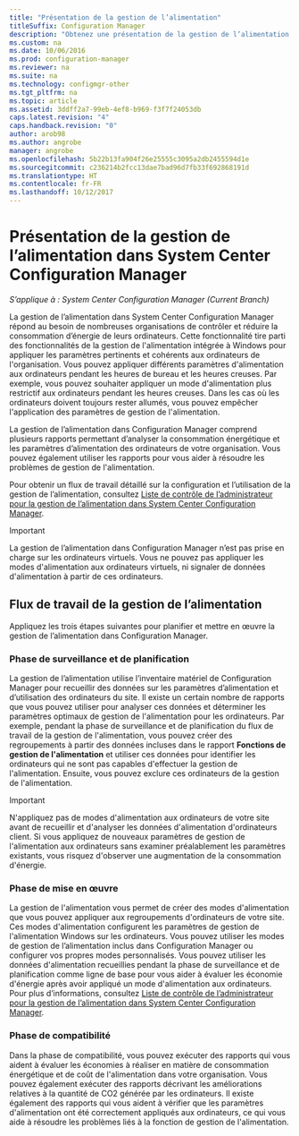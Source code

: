 ```yaml
---
title: "Présentation de la gestion de l’alimentation"
titleSuffix: Configuration Manager
description: "Obtenez une présentation de la gestion de l’alimentation dans System Center Configuration Manager."
ms.custom: na
ms.date: 10/06/2016
ms.prod: configuration-manager
ms.reviewer: na
ms.suite: na
ms.technology: configmgr-other
ms.tgt_pltfrm: na
ms.topic: article
ms.assetid: 3ddff2a7-99eb-4ef8-b969-f3f7f24053db
caps.latest.revision: "4"
caps.handback.revision: "0"
author: arob98
ms.author: angrobe
manager: angrobe
ms.openlocfilehash: 5b22b13fa904f26e25555c3095a2db2455594d1e
ms.sourcegitcommit: c236214b2fcc13dae7bad96d7fb33f692868191d
ms.translationtype: HT
ms.contentlocale: fr-FR
ms.lasthandoff: 10/12/2017
---
```

# <a name="introduction-to-power-management-in-system-center-configuration-manager"></a>Présentation de la gestion de l’alimentation dans System Center Configuration Manager

*S’applique à : System Center Configuration Manager (Current Branch)*

La gestion de l’alimentation dans System Center Configuration Manager répond au besoin de nombreuses organisations de contrôler et réduire la consommation d’énergie de leurs ordinateurs. Cette fonctionnalité tire parti des fonctionnalités de la gestion de l'alimentation intégrée à Windows pour appliquer les paramètres pertinents et cohérents aux ordinateurs de l'organisation. Vous pouvez appliquer différents paramètres d'alimentation aux ordinateurs pendant les heures de bureau et les heures creuses. Par exemple, vous pouvez souhaiter appliquer un mode d'alimentation plus restrictif aux ordinateurs pendant les heures creuses. Dans les cas où les ordinateurs doivent toujours rester allumés, vous pouvez empêcher l'application des paramètres de gestion de l'alimentation.  

 La gestion de l’alimentation dans Configuration Manager comprend plusieurs rapports permettant d’analyser la consommation énergétique et les paramètres d’alimentation des ordinateurs de votre organisation. Vous pouvez également utiliser les rapports pour vous aider à résoudre les problèmes de gestion de l'alimentation.  

 Pour obtenir un flux de travail détaillé sur la configuration et l’utilisation de la gestion de l’alimentation, consultez [Liste de contrôle de l’administrateur pour la gestion de l’alimentation dans System Center Configuration Manager](../../../../core/clients/manage/power/administrator-checklist-for-power-management.md).  

> [!IMPORTANT]  
>  La gestion de l’alimentation dans Configuration Manager n’est pas prise en charge sur les ordinateurs virtuels. Vous ne pouvez pas appliquer les modes d'alimentation aux ordinateurs virtuels, ni signaler de données d'alimentation à partir de ces ordinateurs.  

## <a name="the-power-management-workflow"></a>Flux de travail de la gestion de l’alimentation  
 Appliquez les trois étapes suivantes pour planifier et mettre en œuvre la gestion de l’alimentation dans Configuration Manager.  

### <a name="monitoring-and-planning-phase"></a>Phase de surveillance et de planification  
 La gestion de l’alimentation utilise l’inventaire matériel de Configuration Manager pour recueillir des données sur les paramètres d’alimentation et d’utilisation des ordinateurs du site. Il existe un certain nombre de rapports que vous pouvez utiliser pour analyser ces données et déterminer les paramètres optimaux de gestion de l'alimentation pour les ordinateurs. Par exemple, pendant la phase de surveillance et de planification du flux de travail de la gestion de l'alimentation, vous pouvez créer des regroupements à partir des données incluses dans le rapport **Fonctions de gestion de l'alimentation** et utiliser ces données pour identifier les ordinateurs qui ne sont pas capables d'effectuer la gestion de l'alimentation. Ensuite, vous pouvez exclure ces ordinateurs de la gestion de l'alimentation.  

> [!IMPORTANT]  
>  N'appliquez pas de modes d'alimentation aux ordinateurs de votre site avant de recueillir et d'analyser les données d'alimentation d'ordinateurs client. Si vous appliquez de nouveaux paramètres de gestion de l'alimentation aux ordinateurs sans examiner préalablement les paramètres existants, vous risquez d'observer une augmentation de la consommation d'énergie.  

### <a name="enforcement-phase"></a>Phase de mise en œuvre  
 La gestion de l'alimentation vous permet de créer des modes d'alimentation que vous pouvez appliquer aux regroupements d'ordinateurs de votre site. Ces modes d'alimentation configurent les paramètres de gestion de l'alimentation Windows sur les ordinateurs. Vous pouvez utiliser les modes de gestion de l’alimentation inclus dans Configuration Manager ou configurer vos propres modes personnalisés. Vous pouvez utiliser les données d'alimentation recueillies pendant la phase de surveillance et de planification comme ligne de base pour vous aider à évaluer les économie d'énergie après avoir appliqué un mode d'alimentation aux ordinateurs. Pour plus d’informations, consultez [Liste de contrôle de l’administrateur pour la gestion de l’alimentation dans System Center Configuration Manager](../../../../core/clients/manage/power/administrator-checklist-for-power-management.md).  

### <a name="compliance-phase"></a>Phase de compatibilité  
 Dans la phase de compatibilité, vous pouvez exécuter des rapports qui vous aident à évaluer les économies à réaliser en matière de consommation énergétique et de coût de l'alimentation dans votre organisation. Vous pouvez également exécuter des rapports décrivant les améliorations relatives à la quantité de CO2 générée par les ordinateurs. Il existe également des rapports qui vous aident à vérifier que les paramètres d'alimentation ont été correctement appliqués aux ordinateurs, ce qui vous aide à résoudre les problèmes liés à la fonction de gestion de l'alimentation.  
